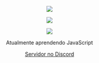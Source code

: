 <p align="center">  
<img src="https://i.pinimg.com/originals/07/49/5b/07495befb71e71f800711eee3d4cebc8.gif">
</p>
  <p align="center">
  <img src="https://komarev.com/ghpvc/?username=hodlucjk&color=gray"/>
 </p>
<p align="center">
  <img src="https://discord.c99.nl/widget/theme-4/295409557419720704.png"/>
</p>
<p align="center">
Atualmente aprendendo JavaScript
<p align="center">
    <a href="http://discord.gg/9BjskC7uj4">Servidor no Discord</a>

